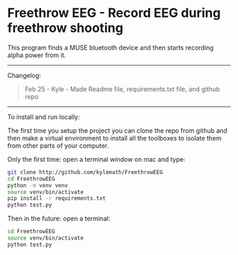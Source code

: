 # Freethrow EEG - Record EEG during freethrow shooting

This program finds a MUSE bluetooth device and then starts recording alpha power from it.

---

Changelog:

> Feb 25 - Kyle - Made Readme file, requirements.txt file, and github repo

---

To install and run locally:

The first time you setup the project you can clone the repo from github and then make a virtual environment to install all the toolboxes to isolate them from other parts of your computer.

Only the first time:
open a terminal window on mac and type:

```bash
git clone http://github.com/kylemath/FreethrowEEG
cd FreethrowEEG
python -m venv venv
source venv/bin/activate
pip install -r requirements.txt
python test.py
```

Then in the future:
open a terminal:

```bash
cd FreethrowEEG
source venv/bin/activate
python test.py
```
